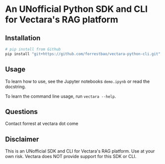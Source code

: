 # An UNofficial Python SDK and CLI for Vectara's RAG platform 


## Installation

```bash
# pip install from Github
pip install "git+https://github.com/forrestbao/vectara-python-cli.git"
```

## Usage 

To learn how to use, see the Jupyter notebooks `demo.ipynb` or read the docstring. 

To learn the command line usage, run `vectara --help`. 

## Questions
Contact forrest at vectara dot come 

## Disclaimer
This is an UNofficial SDK and CLI for Vectara's RAG platform.
Use at your own risk.
Vectara does NOT provide support for this SDK or CLI.